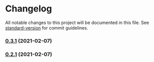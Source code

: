 # Changelog

All notable changes to this project will be documented in this file. See [standard-version](https://github.com/conventional-changelog/standard-version) for commit guidelines.

### [0.3.1](https://github.com/mumuy/browser/compare/v0.2.2...v0.3.1) (2021-02-07)

### [0.2.1](https://github.com/mumuy/browser/compare/v0.2.2...v0.2.1) (2021-02-07)
